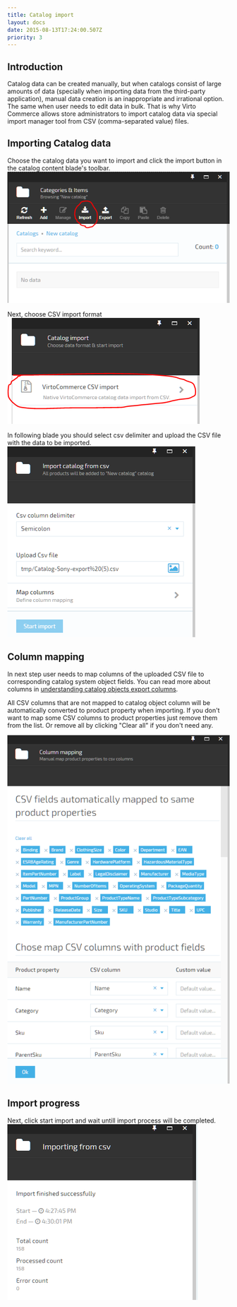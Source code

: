 ```yaml
---
title: Catalog import
layout: docs
date: 2015-08-13T17:24:00.507Z
priority: 3
---
```

## Introduction

Catalog data can be created manually, but when catalogs consist of large amounts of data (specially when importing data from the third-party application), manual data creation is an inappropriate and irrational option. The same when user needs to edit data in bulk. That is why Virto Commerce allows store administrators to import catalog data via special import manager tool from CSV (comma-separated value) files.

## Importing Catalog data

Choose the catalog data you want to import and click the import button in the catalog content blade's toolbar.
![](../../../assets/images/docs/base64314b993742e2e44b.png)

Next, choose CSV import format
![](../../../assets/images/docs/base6492b2a7c4abc03078.png)

In following blade you should select csv delimiter and upload the CSV file with the data to be imported.
![](../../../assets/images/docs/base64b0f0d5848f13a3fa.png)

## Column mapping

In next step user needs to map columns of the uploaded CSV file to corresponding catalog system object fields. You can read more about columns in [understanding catalog objects export columns](docs/vc2userguide/merchandise-management/catalog-export).

All CSV columns that are not mapped to catalog object column will be automatically converted to product property when importing. If you don't want to map some CSV columns to product properties just remove them from the list. Or remove all by clicking "Clear all" if you don't need any.

![](../../../assets/images/docs/base64716a5adfef2ed98f.png)

## Import progress

Next, click start import and wait untill import process will be completed.
![](../../../assets/images/docs/base64a4f035f7ce9c3ad1.png)